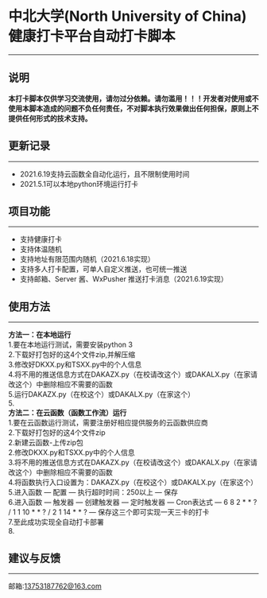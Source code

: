 # 中北大学(North University of China)健康打卡平台自动打卡脚本
*****
## 说明<br>
**本打卡脚本仅供学习交流使用，请勿过分依赖。请勿滥用！！！开发者对使用或不使用本脚本造成的问题不负任何责任，不对脚本执行效果做出任何担保，原则上不提供任何形式的技术支持。**<br>
## 更新记录<br>
*****
- 2021.6.19支持云函数全自动化运行，且不限制使用时间
- 2021.5.1可以本地python环境运行打卡<br>
## 项目功能<br>
*****
- 支持健康打卡
- 支持体温随机
- 支持地址有限范围内随机（2021.6.18实现）
- 支持多人打卡配置，可单人自定义推送，也可统一推送
- 支持邮箱、Server 酱、WxPusher 推送打卡消息（2021.6.19实现）<br>
## 使用方法<br>
*****
**方法一：在本地运行**<br>
1.要在本地运行测试，需要安装python 3<br>
2.下载好打包好的这4个文件zip,并解压缩<br>
3.修改好DKXX.py和TSXX.py中的个人信息<br>
4.将不用的推送信息方式在DAKAZX.py（在校请改这个）或DAKALX.py（在家请改这个）中删除相应不需要的函数<br>
5.运行DAKAZX.py（在校这个）或DAKALX.py（在家这个）<br>
5.<br>
**方法二：在云函数（函数工作流）运行**<br>
1.要在云函数运行测试，需要注册好相应提供服务的云函数供应商<br>
2.下载好打包好的这4个文件zip<br>
2.新建云函数-上传zip包<br>
2.修改DKXX.py和TSXX.py中的个人信息<br>
3.将不用的推送信息方式在DAKAZX.py（在校请改这个）或DAKALX.py（在家请改这个）中删除相应不需要的函数<br>
4.将函数执行入口设置为：DAKAZX.py（在校这个）或DAKALX.py（在家这个）<br>
5.进入函数 — 配置 — 执行超时时间：250以上 — 保存<br>
6.进入函数 — 触发器 — 创建触发器 — 定时触发器 — Cron表达式 — 6 8 2 * * ?   /   1 1 10 * * ?   /   2 1 14 * * ? — 保存这三个即可实现一天三卡的打卡<br>
7.至此成功实现全自动打卡部署<br>
8.<br>
## 建议与反馈<br>
*****
邮箱:13753187762@163.com
